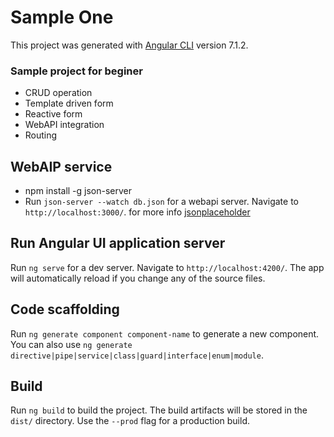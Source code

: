 # Sample One 

This project was generated with [Angular CLI](https://github.com/angular/angular-cli) version 7.1.2. 

### Sample project for beginer 

- CRUD operation
- Template driven form
- Reactive form
- WebAPI integration
- Routing

## WebAIP service

- npm install -g json-server
- Run `json-server --watch db.json` for a webapi server. Navigate to `http://localhost:3000/`. for more info [jsonplaceholder](https://jsonplaceholder.typicode.com/)

## Run Angular UI application server

Run `ng serve` for a dev server. Navigate to `http://localhost:4200/`. The app will automatically reload if you change any of the source files.

## Code scaffolding

Run `ng generate component component-name` to generate a new component. You can also use `ng generate directive|pipe|service|class|guard|interface|enum|module`.

## Build

Run `ng build` to build the project. The build artifacts will be stored in the `dist/` directory. Use the `--prod` flag for a production build.
